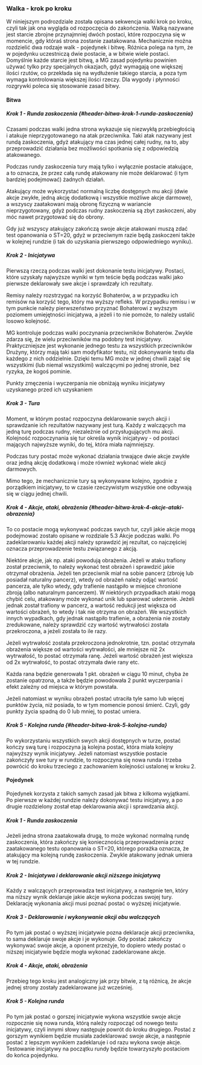 ### Walka - krok po kroku

W niniejszym podrozdziale została opisana sekwencja walki krok po kroku, czyli tak jak ona wygląda od rozpoczęcia do zakończenia. Walką nazywane jest starcie zbrojne przynajmniej dwóch postaci, które rozpoczyna się w momencie, gdy któraś strona zostanie zaatakowana. Mechanicznie można rozdzielić dwa rodzaje walk - pojedynek i bitwę. Różnica polega na tym, że w pojedynku uczestniczą dwie postacie, a w bitwie wiele postaci. Domyślnie każde starcie jest bitwą, a MG zasad pojedynku powinien używać tylko przy specjalnych okazjach, gdyż wymagają one większej ilości rzutów, co przekłada się na wydłużenie takiego starcia, a poza tym wymaga kontrolowania większej ilości rzeczy. Dla wygody i płynności rozgrywki poleca się stosowanie zasad bitwy.

#### Bitwa

##### Krok 1 - Runda zaskoczenia {#header-bitwa-krok-1-runda-zaskoczenia}

Czasami podczas walki jedna strona wykazuje się niezwykłą przebiegłością i atakuje nieprzygotowanego na atak przeciwnika. Taki atak nazywany jest rundą zaskoczenia, gdyż atakujący ma czas jednej całej rudny, na to, aby przeprowadzić działania bez możliwości spotkania się z odpowiedzią atakowanego. 

Podczas rundy zaskoczenia tury mają tylko i wyłącznie postacie atakujące, a to oznacza, że przez całą rundę atakowany nie może deklarować (i tym bardziej podejmować) żadnych działań. 

Atakujący może wykorzystać normalną liczbę dostępnych mu akcji (dwie akcje zwykłe, jedną akcję dodatkową i wszystkie możliwe akcje darmowe), a wszyscy zaatakowani mają obronę fizyczną w wariancie nieprzygotowany, gdyż podczas rudny zaskoczenia są zbyt zaskoczeni, aby móc nawet przygotować się do obrony. 

Gdy już wszyscy atakujący zakończą swoje akcje atakowani muszą zdać test opanowania o ST=20, gdyż w przeciwnym razie będą zaskoczeni także w kolejnej rundzie (i tak do uzyskania pierwszego odpowiedniego wyniku).

##### Krok 2 - Inicjatywa

Pierwszą rzeczą podczas walki jest dokonanie testu inicjatywy. Postaci, które uzyskały najwyższe wyniki w tym teście będą podczas walki jako pierwsze deklarowały swe akcje i sprawdzały ich rezultaty.

Remisy należy rozstrzygać na korzyść Bohaterów, a w przypadku ich remisów na korzyść tego, który ma wyższy refleks. W przypadku remisu i w tym punkcie należy pierwszeństwo przyznać Bohaterowi z wyższym poziomem umiejętności inicjatywa, a jeżeli i to nie pomoże, to należy ustalić losowo kolejność.

MG kontroluje podczas walki poczynania przeciwników Bohaterów. Zwykle zdarza się, że wielu przeciwników ma podobny test inicjatywy. Praktyczniejsze jest wykonanie jednego testu za wszystkich przeciwników Drużyny, którzy mają taki sam modyfikator testu, niż dokonywanie testu dla każdego z nich oddzielnie. Dzięki temu MG może w jednej chwili zająć się wszystkimi (lub niemal wszystkimi) walczącymi po jednej stronie, bez ryzyka, że kogoś pominie. 

Punkty zmęczenia i wyczerpania nie obniżają wyniku inicjatywy uzyskanego przed ich uzyskaniem

##### Krok 3 - Tura

Moment, w którym postać rozpoczyna deklarowanie swych akcji i sprawdzanie ich rezultatów nazywany jest turą. Każdy z walczących ma jedną turę podczas rudny, niezależnie od przysługujących mu akcji. Kolejność rozpoczynania się tur określa wynik inicjatywy - od postaci mających najwyższe wyniki, do tej, która miała najmniejszy. 

Podczas tury postać może wykonać działania trwające dwie akcje zwykłe oraz jedną akcję dodatkową i może również wykonać wiele akcji darmowych.  

Mimo tego, że mechanicznie tury są wykonywane kolejno, zgodnie z porządkiem inicjatywy, to w czasie rzeczywistym wszystkie one odbywają się w ciągu jednej chwili. 

##### Krok 4 - Akcje, ataki, obrażenia {#header-bitwa-krok-4-akcje-ataki-obrazenia}

To co postacie mogą wykonywać podczas swych tur, czyli jakie akcje mogą podejmować zostało opisane w rozdziale 5.3 Akcje podczas walki. Po zadeklarowaniu każdej akcji należy sprawdzić jej rezultat, co najczęściej oznacza przeprowadzenie testu związanego z akcją. 

Niektóre akcje, jak np. ataki powodują obrażenia. Jeżeli w ataku trafiony został przeciwnik, to należy wykonać test obrażeń i sprawdzić jakie otrzymał obrażenia. Jeżeli ten przeciwnik miał na sobie pancerz (zbroję lub posiadał naturalny pancerz), wtedy od obrażeń należy odjąć wartość pancerza, ale tylko wtedy, gdy trafienie nastąpiło w miejsce chronione zbroją (albo naturalnym pancerzem). W niektórych przypadkach ataki mogą chybić celu, atakowany może wykonać unik lub sparować uderzenie. Jeżeli jednak został trafiony w pancerz, a wartość redukcji jest większa od wartości obrażeń, to wtedy i tak nie otrzyma on obrażeń. We wszystkich innych wypadkach, gdy jednak nastąpiło trafienie, a obrażenia nie zostały zredukowane, należy sprawdzić czy wartość wytrwałości została przekroczona, a jeżeli została to ile razy.

Jeżeli wytrwałość została przekroczona jednokrotnie, tzn. postać otrzymała obrażenia większe od wartości wytrwałości, ale mniejsze niż 2x wytrwałość, to postać otrzymała ranę. Jeżeli wartość obrażeń jest większa od 2x wytrwałość, to postać otrzymała dwie rany etc. 

Każda rana będzie generowała 1 pkt. obrażeń w ciągu 10 minut, chyba że zostanie opatrzona, a także będzie powodowała 2 punkt wyczerpania i efekt zależny od miejsca w którym powstała.

Jeżeli natomiast w wyniku obrażeń postać utraciła tyle samo lub więcej punktów życia, niż posiada, to w tym momencie ponosi śmierć. Czyli, gdy punkty życia spadną do 0 lub mniej, to postać umiera.

##### Krok 5 - Kolejna runda {#header-bitwa-krok-5-kolejna-runda}

Po wykorzystaniu wszystkich swych akcji dostępnych w turze, postać kończy swą turę i rozpoczyna ją kolejna postać, która miała kolejny najwyższy wynik inicjatywy. Jeżeli natomiast wszystkie postacie zakończyły swe tury w rundzie, to rozpoczyna się nowa runda i trzeba powrócić do kroku trzeciego z zachowaniem kolejności ustalonej w kroku 2.

#### Pojedynek

Pojedynek korzysta z takich samych zasad jak bitwa z kilkoma wyjątkami. Po pierwsze w każdej rundzie należy dokonywać testu inicjatywy, a po drugie rozdzielony został etap deklarowania akcji i sprawdzania akcji.  

##### Krok 1 - Runda zaskoczenia

Jeżeli jedna strona zaatakowała drugą, to może wykonać normalną rundę zaskoczenia, która zakończy się koniecznością przeprowadzenia przez zaatakowanego testu opanowania o ST=20, którego porażka oznacza, że atakujący ma kolejną rundę zaskoczenia. Zwykle atakowany jednak umiera w tej rundzie. 

##### Krok 2 - Inicjatywa i deklarowanie akcji niższego inicjatywą

Każdy z walczących przeprowadza test inicjatywy, a następnie ten, który ma niższy wynik deklaruje jakie akcje wykona podczas swojej tury. Deklarację wykonania akcji musi poznać postać o wyższej inicjatywie. 

##### Krok 3 - Deklarowanie i wykonywanie akcji obu walczących

Po tym jak postać o wyższej inicjatywie pozna deklaracje akcji przeciwnika, to sama deklaruje swoje akcje i je wykonuje. Gdy postać zakończy wykonywać swoje akcje, a oponent przeżyje, to dopiero wtedy postać o niższej inicjatywie będzie mogła wykonać zadeklarowane akcje. 

##### Krok 4 - Akcje, ataki, obrażenia

Przebieg tego kroku jest analogiczny jak przy bitwie, z tą różnicą, że akcje jednej strony zostały zadeklarowane już wcześniej. 

##### Krok 5 - Kolejna runda

Po tym jak postać o gorszej inicjatywie wykona wszystkie swoje akcje rozpocznie się nowa runda, którą należy rozpocząć od nowego testu inicjatywy, czyli innymi słowy następuje powrót do kroku drugiego. Postać z gorszym wynikiem będzie musiała zadeklarować swoje akcje, a następnie postać z lepszym wynikiem zadeklaruje i od razu wykona swoje akcje. Testowanie inicjatywy na początku rundy będzie towarzyszyło postaciom do końca pojedynku.